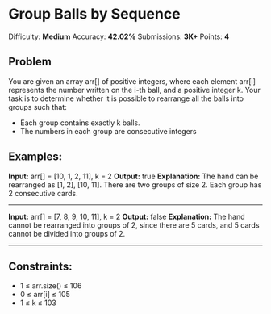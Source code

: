 # Group Balls by Sequence

Difficulty: **Medium**     Accuracy: **42.02%**      Submissions: **3K+**      Points: **4**

## Problem
You are given an array arr[] of positive integers, where each element arr[i] represents the number written on the i-th ball, and a positive integer k.
Your task is to determine whether it is possible to rearrange all the balls into groups such that:

- Each group contains exactly k balls.
- The numbers in each group are consecutive integers

## **Examples:**

**Input:** arr[] = [10, 1, 2, 11], k = 2
**Output:** true
**Explanation:** The hand can be rearranged as [1, 2], [10, 11]. There are two groups of size 2. Each group has 2 consecutive cards.

---

**Input:** arr[] = [7, 8, 9, 10, 11], k = 2
**Output:** false
**Explanation:** The hand cannot be rearranged into groups of 2, since there are 5 cards, and 5 cards cannot be divided into groups of 2.

---

## **Constraints:**
- 1 ≤ arr.size() ≤ 106
- 0 ≤ arr[i] ≤ 105
- 1 ≤ k ≤ 103
